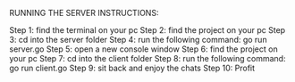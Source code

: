 RUNNING THE SERVER INSTRUCTIONS:

Step 1: find the terminal on your pc
Step 2: find the project on your pc
Step 3: cd into the server folder
Step 4: run the following command: go run server.go
Step 5: open a new console window
Step 6: find the project on your pc
Step 7: cd into the client folder
Step 8: run the following command: go run client.go
Step 9: sit back and enjoy the chats
Step 10: Profit
